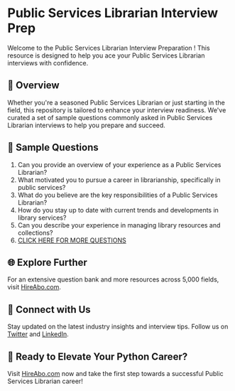 # Public Services Librarian Interview Prep

Welcome to the Public Services Librarian Interview Preparation ! This resource is designed to help you ace your Public Services Librarian interviews with confidence.

## 🚀 Overview

Whether you're a seasoned Public Services Librarian or just starting in the field, this repository is tailored to enhance your interview readiness. We've curated a set of sample questions commonly asked in Public Services Librarian interviews to help you prepare and succeed.

## 📝 Sample Questions

1. Can you provide an overview of your experience as a Public Services Librarian?
2. What motivated you to pursue a career in librarianship, specifically in public services?
3. What do you believe are the key responsibilities of a Public Services Librarian?
4. How do you stay up to date with current trends and developments in library services?
5. Can you describe your experience in managing library resources and collections?
6. [CLICK HERE FOR MORE QUESTIONS](https://hireabo.com/job/18_0_15/Public%20Services%20Librarian)

## 🌐 Explore Further

For an extensive question bank and more resources across 5,000 fields, visit [HireAbo.com](https://www.hireabo.com).

## 📱 Connect with Us

Stay updated on the latest industry insights and interview tips. Follow us on [Twitter](https://twitter.com/hireabo) and [LinkedIn](https://www.linkedin.com/in/hire-abo-3609972a8/).

## 🚀 Ready to Elevate Your Python Career?

Visit [HireAbo.com](https://www.hireabo.com) now and take the first step towards a successful Public Services Librarian career!